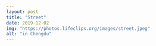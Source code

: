 ```yaml
---
layout: post
title: "Street"
date: 2019-12-02 
img: "https://photos.lifeclips.org/images/street.jpeg"
alt: "in Chengdu"
---
```

